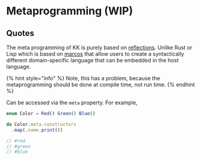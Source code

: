 # Metaprogramming \(WIP\)

## Quotes



The meta programming of KK is purely based on [reflections](https://en.wikipedia.org/wiki/Reflective_programming). Unlike Rust or Lisp which is based on [marcos](https://en.wikipedia.org/wiki/Macro_%28computer_science%29) that allow users to create a syntactically different domain-specific language that can be embedded in the host language.

{% hint style="info" %}
Note, this has a problem, because the metaprogramming should be done at compile time, not run time.
{% endhint %}

  
Can be accessed via the `meta` property. For example,

```typescript
enum Color = Red() Green() Blue()

do Color.meta.constructors
  .map(.name.print())

// #red
// #green
// #blue
```

